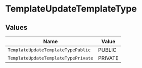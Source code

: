 # TemplateUpdateTemplateType


## Values

| Name                                | Value                               |
| ----------------------------------- | ----------------------------------- |
| `TemplateUpdateTemplateTypePublic`  | PUBLIC                              |
| `TemplateUpdateTemplateTypePrivate` | PRIVATE                             |